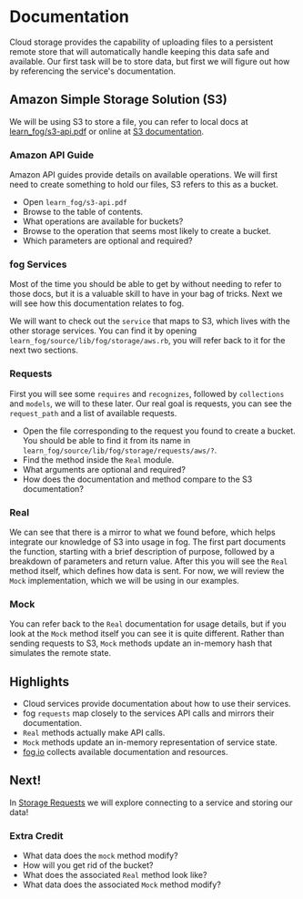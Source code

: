 # Documentation

Cloud storage provides the capability of uploading files to a persistent remote store that will automatically handle keeping this data safe and available. Our first task will be to store data, but first we will figure out how by referencing the service's documentation.

## Amazon Simple Storage Solution (S3)

We will be using S3 to store a file, you can refer to local docs at [learn_fog/s3-api.pdf](s3-api.pdf) or online at [S3 documentation](http://aws.amazon.com/documentation/s3).

### Amazon API Guide

Amazon API guides provide details on available operations. We will first need to create something to hold our files, S3 refers to this as a bucket.

* Open `learn_fog/s3-api.pdf`
* Browse to the table of contents.
* What operations are available for buckets?
* Browse to the operation that seems most likely to create a bucket.
* Which parameters are optional and required?

### fog Services

Most of the time you should be able to get by without needing to refer to those docs, but it is a valuable skill to have in your bag of tricks. Next we will see how this documentation relates to fog.

We will want to check out the `service` that maps to S3, which lives with the other storage services. You can find it by opening `learn_fog/source/lib/fog/storage/aws.rb`, you will refer back to it for the next two sections.

### Requests

First you will see some `requires` and `recognizes`, followed by `collections` and `models`, we will to these later. Our real goal is requests, you can see the `request_path` and a list of available requests.

* Open the file corresponding to the request you found to create a bucket. You should be able to find it from its name in `learn_fog/source/lib/fog/storage/requests/aws/?`.
* Find the method inside the `Real` module.
* What arguments are optional and required?
* How does the documentation and method compare to the S3 documentation?

### Real

We can see that there is a mirror to what we found before, which helps integrate our knowledge of S3 into usage in fog. The first part documents the function, starting with a brief description of purpose, followed by a breakdown of parameters and return value. After this you will see the `Real` method itself, which defines how data is sent. For now, we will review the `Mock` implementation, which we will be using in our examples.

### Mock

You can refer back to the `Real` documentation for usage details, but if you look at the `Mock` method itself you can see it is quite different.  Rather than sending requests to S3, `Mock` methods update an in-memory hash that simulates the remote state.

## Highlights

* Cloud services provide documentation about how to use their services.
* fog `requests` map closely to the services API calls and mirrors their documentation.
* `Real` methods actually make API calls.
* `Mock` methods update an in-memory representation of service state.
* [fog.io](http://fog.io) collects available documentation and resources.

## Next!

In [Storage Requests](2_storage_requests.html) we will explore connecting to a service and storing our data!

### Extra Credit

* What data does the `mock` method modify?
* How will you get rid of the bucket?
* What does the associated `Real` method look like?
* What data does the associated `Mock` method modify?
